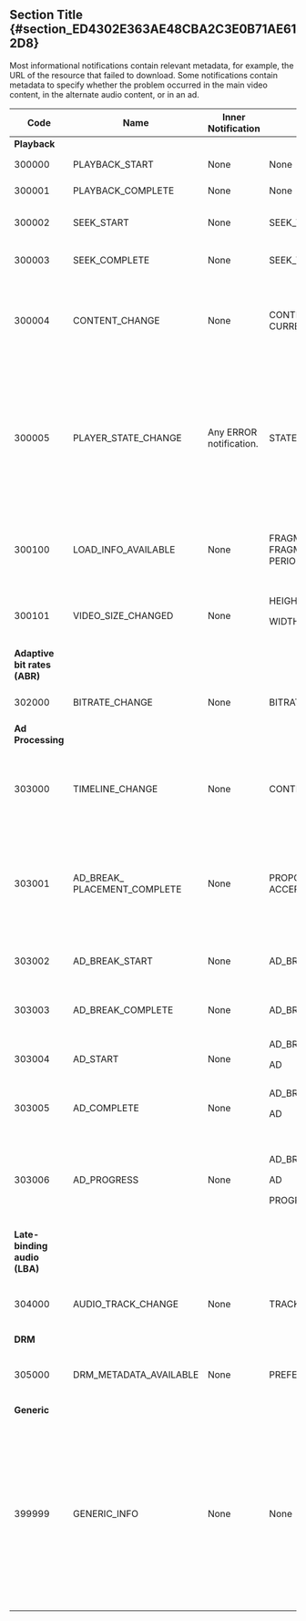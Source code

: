---
---

## Section Title {#section_ED4302E363AE48CBA2C3E0B71AE612D8}

Most informational notifications contain relevant metadata, for example, the URL of the resource that failed to download. Some notifications contain metadata to specify whether the problem occurred in the main video content, in the alternate audio content, or in an ad.

<table frame="all" colsep="1" rowsep="1" id="table_503463046E764A87B10EB5D8B294EB23"> 
 <tgroup cols="5" colsep="1" rowsep="1" class="FormatA"> 
  <colspec colnum="1" colname="1" colwidth="12*" /> 
  <colspec colnum="2" colname="2" colwidth="22*" /> 
  <colspec colnum="3" colname="3" colwidth="11*" /> 
  <colspec colnum="4" colname="4" colwidth="26*" /> 
  <colspec colnum="5" colname="5" colwidth="29*" /> 
  <thead> 
   <tr rowsep="1"> 
    <th colname="1" class="entry">Code</th> 
    <th colname="2" class="entry">Name</th> 
    <th colname="3" class="entry">Inner Notification</th> 
    <th colname="4" class="entry">Metadata Keys</th> 
    <th colname="5" class="entry">Comments</th> 
   </tr> 
  </thead> 
  <tbody> 
   <tr rowsep="1"> 
    <td namest="1" nameend="5"><b>Playback</b> </td> 
   </tr> 
   <tr rowsep="1"> 
    <td colname="1"><span class="codeph">300000</span> </td> 
    <td colname="2"><span class="codeph">PLAYBACK_START</span> </td> 
    <td colname="3">None</td> 
    <td colname="4">None</td> 
    <td colname="5">Playback has started.</td> 
   </tr> 
   <tr rowsep="1"> 
    <td colname="1"><span class="codeph">300001</span> </td> 
    <td colname="2"><span class="codeph">PLAYBACK_COMPLETE</span> </td> 
    <td colname="3">None</td> 
    <td colname="4">None</td> 
    <td colname="5">Playback has completed.</td> 
   </tr> 
   <tr rowsep="1"> 
    <td colname="1"><span class="codeph">300002</span> </td> 
    <td colname="2"><span class="codeph">SEEK_START</span> </td> 
    <td colname="3">None</td> 
    <td colname="4"><span class="codeph">SEEK_TIME</span> </td> 
    <td colname="5">A seek operation was initiated.</td> 
   </tr> 
   <tr rowsep="1"> 
    <td colname="1"><span class="codeph">300003</span> </td> 
    <td colname="2"><span class="codeph">SEEK_COMPLETE</span> </td> 
    <td colname="3">None</td> 
    <td colname="4"><span class="codeph">SEEK_TIME</span> </td> 
    <td colname="5">A seek operation completed.</td> 
   </tr> 
   <tr rowsep="1"> 
    <td colname="1"><span class="codeph">300004</span> </td> 
    <td colname="2"><span class="codeph">CONTENT_CHANGE</span> </td> 
    <td colname="3">None</td> 
    <td colname="4"> <span class="codeph">CONTENT_ID</span> <span class="codeph">CURRENT_MEDIA_TIME</span> </td> 
    <td colname="5">The current playback time has crossed the border between main and alternate content.</td> 
   </tr> 
   <tr rowsep="1"> 
    <td colname="1"><span class="codeph">300005</span> </td> 
    <td colname="2"><span class="codeph">PLAYER_STATE_CHANGE</span> </td> 
    <td colname="3"> <p>Any ERROR notification.</p> </td> 
    <td colname="4"><span class="codeph">STATE</span> </td> 
    <td colname="5">The player state has changed. When state is ERROR, the inner notification is the error notification object that triggered the switch to the ERROR state.</td> 
   </tr> 
   <tr rowsep="1"> 
    <td colname="1"><span class="codeph">300100</span> </td> 
    <td colname="2"><span class="codeph">LOAD_INFO_AVAILABLE</span> </td> 
    <td colname="3"> <p>None</p> </td> 
    <td colname="4"> <span class="codeph">FRAGMENT_URL</span> <span class="codeph">FRAGMENT_SIZE</span> <span class="codeph">FRAGMENT_DOWNLOAD_DURATION</span> <span class="codeph">PERIOD_INDEX</span> </td> 
    <td colname="5">Provides info related to the way video segments are being downloaded.</td> 
   </tr> 
   <tr rowsep="1"> 
    <td colname="1"><span class="codeph">300101</span> </td> 
    <td colname="2"><span class="codeph">VIDEO_SIZE_CHANGED</span> </td> 
    <td colname="3"> <p>None</p> </td> 
    <td colname="4"> <span class="codeph">HEIGHT</span> <p><span class="codeph">WIDTH</span> </p> </td> 
    <td colname="5">The size of the video playback window has changed.</td> 
   </tr> 
   <tr rowsep="1"> 
    <td namest="1" nameend="5"><b>Adaptive bit rates (ABR)</b> </td> 
   </tr> 
   <tr rowsep="1"> 
    <td colname="1"><span class="codeph">302000</span> </td> 
    <td colname="2"><span class="codeph">BITRATE_CHANGE</span> </td> 
    <td colname="3"> <p>None</p> </td> 
    <td colname="4"><span class="codeph">BITRATE</span><span class="codeph">CURRENT_MEDIA_TIME</span> </td> 
    <td colname="5">The bit rate of the video changed.</td> 
   </tr> 
   <tr rowsep="1"> 
    <td namest="1" nameend="5"><b>Ad Processing</b> </td> 
   </tr> 
   <tr rowsep="1"> 
    <td colname="1"><span class="codeph">303000</span> </td> 
    <td colname="2"><span class="codeph">TIMELINE_CHANGE</span> </td> 
    <td colname="3"> <p>None</p> </td> 
    <td colname="4"><span class="codeph">CONTENT_ID</span><span class="codeph">PERIOD_INDEX</span> </td> 
    <td colname="5">The timeline has changed (for example, alternate content was added or removed).</td> 
   </tr> 
   <tr rowsep="1"> 
    <td colname="1"><span class="codeph">303001</span> </td> 
    <td colname="2"><span class="codeph">AD_BREAK_ PLACEMENT_COMPLETE</span> </td> 
    <td colname="3"> <p>None</p> </td> 
    <td colname="4"> <span class="codeph">PROPOSED_AD_BREAK</span> <span class="codeph">ACCEPTED_AD_BREAK</span> </td> 
    <td colname="5"> A proposed ad break was accepted by 
     <ph conkeyref="phrases/primetime-sdk-name" /> and placed (in its entirety or just partially) on the playback timeline. </td> 
   </tr> 
   <tr rowsep="1"> 
    <td colname="1"><span class="codeph">303002</span> </td> 
    <td colname="2"><span class="codeph">AD_BREAK_START</span> </td> 
    <td colname="3"> <p>None</p> </td> 
    <td colname="4"><span class="codeph">AD_BREAK</span> </td> 
    <td colname="5">The playback of a particular ad break has started.</td> 
   </tr> 
   <tr rowsep="1"> 
    <td colname="1"><span class="codeph">303003</span> </td> 
    <td colname="2"><span class="codeph">AD_BREAK_COMPLETE</span> </td> 
    <td colname="3"> <p>None</p> </td> 
    <td colname="4"><span class="codeph">AD_BREAK</span> </td> 
    <td colname="5">The playback of a particular ad break has completed.</td> 
   </tr> 
   <tr rowsep="1"> 
    <td colname="1"><span class="codeph">303004</span> </td> 
    <td colname="2"><span class="codeph">AD_START</span> </td> 
    <td colname="3"> <p>None</p> </td> 
    <td colname="4"> <span class="codeph">AD_BREAK</span> <p><span class="codeph">AD</span> </p> </td> 
    <td colname="5">The playback of a particular ad has started.</td> 
   </tr> 
   <tr rowsep="1"> 
    <td colname="1"><span class="codeph">303005</span> </td> 
    <td colname="2"><span class="codeph">AD_COMPLETE</span> </td> 
    <td colname="3"> <p>None</p> </td> 
    <td colname="4"> <span class="codeph">AD_BREAK</span> <p><span class="codeph">AD</span> </p> </td> 
    <td colname="5">The playback of a particular ad has completed.</td> 
   </tr> 
   <tr rowsep="1"> 
    <td colname="1"><span class="codeph">303006</span> </td> 
    <td colname="2"><span class="codeph">AD_PROGRESS</span> </td> 
    <td colname="3"> <p>None</p> </td> 
    <td colname="4"> <span class="codeph">AD_BREAK</span> <p><span class="codeph">AD</span> </p> <span class="codeph">PROGRESS</span> </td> 
    <td colname="5">The playback of a particular ad has reached a certain percentage of that particular ad.</td> 
   </tr> 
   <tr rowsep="1"> 
    <td namest="1" nameend="5"><b>Late-binding audio (LBA)</b> </td> 
   </tr> 
   <tr rowsep="1"> 
    <td colname="1"><span class="codeph">304000</span> </td> 
    <td colname="2"><span class="codeph">AUDIO_TRACK_CHANGE</span> </td> 
    <td colname="3"> <p>None</p> </td> 
    <td colname="4"><span class="codeph">TRACK_ID</span><span class="codeph">CURRENT_MEDIA_TIME</span> </td> 
    <td colname="5"> <p>The audio track has changed.</p> </td> 
   </tr> 
   <tr rowsep="1"> 
    <td namest="1" nameend="5"><b>DRM</b> </td> 
   </tr> 
   <tr rowsep="1"> 
    <td colname="1"><span class="codeph">305000</span> </td> 
    <td colname="2"><span class="codeph">DRM_METADATA_AVAILABLE</span> </td> 
    <td colname="3"> <p>None</p> </td> 
    <td colname="4"><span class="codeph">PREFETCH_TIMESTAMP</span> </td> 
    <td colname="5"> <p>New DRM data is available.</p> </td> 
   </tr> 
   <tr rowsep="1"> 
    <td namest="1" nameend="5"><b>Generic</b> </td> 
   </tr> 
   <tr rowsep="0"> 
    <td colname="1"><span class="codeph">399999</span> </td> 
    <td colname="2"><span class="codeph">GENERIC_INFO</span> </td> 
    <td colname="3"> <p>None</p> </td> 
    <td colname="4"> <p>None</p> </td> 
    <td colname="5"> <p>Marks a generic information event. Not actually issued by 
      <ph conkeyref="phrases/primetime-sdk-name" />. It's just a marker for the end of the range of numerical codes corresponding to 
      <ph conkeyref="phrases/primetime-sdk-name" /> informational events. </p> </td> 
   </tr> 
  </tbody> 
 </tgroup> 
</table>

